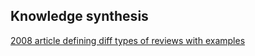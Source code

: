 
## Knowledge synthesis

[2008 article defining diff types of reviews with examples](https://onlinelibrary.wiley.com/doi/10.1111/j.1471-1842.2009.00848.x)
